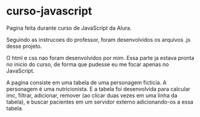 # curso-javascript
Pagina feita durante curso de JavaScript da Alura.

Seguindo as instrucoes do professor, foram desenvolvidos os arquivos .js desse projeto.

O html e css nao foram desenvolvidos por mim. Essa parte ja estava pronta no inicio do curso, de forma que pudesse eu me focar apenas no JavaScript.

A pagina consiste em uma tabela de uma personagem ficticia. A personagem é uma nutricionista. E a tabela foi desenvolvida para calcular imc, filtrar, adicionar, remover (ao clicar duas vezes em uma linha da tabela), e buscar pacientes em um servidor externo adicionando-os a essa tabela.

